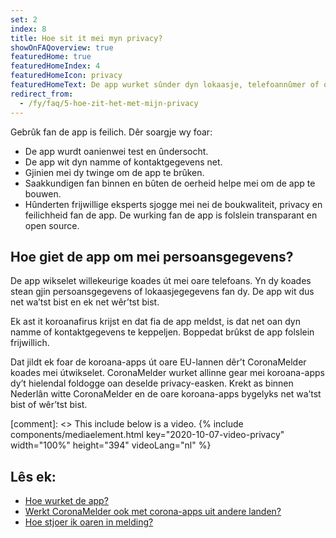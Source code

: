 ```yaml
---
set: 2
index: 8
title: Hoe sit it mei myn privacy?
showOnFAQoverview: true
featuredHome: true
featuredHomeIndex: 4
featuredHomeIcon: privacy
featuredHomeText: De app wurket sûnder dyn lokaasje, telefoannûmer of oare kontaktgegevens.
redirect_from: 
  - /fy/faq/5-hoe-zit-het-met-mijn-privacy
---
```

Gebrûk fan de app is feilich. Dêr soargje wy foar:
- De app wurdt oanienwei test en ûndersocht.
- De app wit dyn namme of kontaktgegevens net.
- Gjinien mei dy twinge om de app te brûken.
- Saakkundigen fan binnen en bûten de oerheid helpe mei om de app te bouwen.
- Hûnderten frijwillige eksperts sjogge mei nei de boukwaliteit, privacy en feilichheid fan de app. De wurking fan de app is folslein transparant en open source.

## Hoe giet de app om mei persoansgegevens?
De app wikselet willekeurige koades út mei oare telefoans. Yn dy koades stean gjin persoansgegevens of lokaasjegegevens fan dy. De app wit dus net wa’tst bist en ek net wêr’tst bist.

Ek ast it koroanafirus krijst en dat fia de app meldst, is dat net oan dyn namme of kontaktgegevens te keppeljen. Boppedat brûkst de app folslein frijwillich.

Dat jildt ek foar de koroana-apps út oare EU-lannen dêr’t CoronaMelder koades mei útwikselet. CoronaMelder wurket allinne gear mei koroana-apps dy’t hielendal foldogge oan deselde privacy-easken. Krekt as binnen Nederlân witte CoronaMelder en de oare koroana-apps bygelyks net wa’tst bist of wêr’tst bist.

[comment]: <> This include below is a video.
{% include components/mediaelement.html key="2020-10-07-video-privacy" width="100%" height="394" videoLang="nl" %}

## Lês ek:
 
- <a href="/{{page.lang}}/faq/1-2-hoe-werkt-de-app">Hoe wurket de app?</a>
- <a href="/{{page.lang}}/faq/13-gebruik-app-uit-ander-land" lang="nl" hreflang="nl">Werkt CoronaMelder ook met corona-apps uit andere landen?</a>
- <a href="/{{page.lang}}/faq/1-4-hoe-stuur-ik-een-melding">Hoe stjoer ik oaren in melding?</a>
